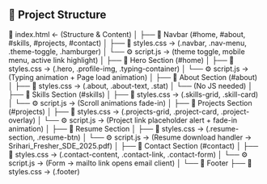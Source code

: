## 📂 Project Structure

📄 index.html   ← (Structure & Content)
│
├── 📁 Navbar (#home, #about, #skills, #projects, #contact)
│   ├── 🎨 styles.css → (.navbar, .nav-menu, .theme-toggle, .hamburger)
│   └── ⚙️ script.js → (theme toggle, mobile menu, active link highlight)
│
├── 📁 Hero Section (#home)
│   ├── 🎨 styles.css → (.hero, .profile-img, .typing-container)
│   └── ⚙️ script.js → (Typing animation + Page load animation)
│
├── 📁 About Section (#about)
│   ├── 🎨 styles.css → (.about, .about-text, .stat)
│   └── (No JS needed)
│
├── 📁 Skills Section (#skills)
│   ├── 🎨 styles.css → (.skills-grid, .skill-card)
│   └── ⚙️ script.js → (Scroll animations fade-in)
│
├── 📁 Projects Section (#projects)
│   ├── 🎨 styles.css → (.projects-grid, .project-card, .project-overlay)
│   └── ⚙️ script.js → (Project link placeholder alert + fade-in animation)
│
├── 📁 Resume Section
│   ├── 🎨 styles.css → (.resume-section, .resume-btn)
│   └── ⚙️ script.js → (Resume download handler → Srihari_Fresher_SDE_2025.pdf)
│
├── 📁 Contact Section (#contact)
│   ├── 🎨 styles.css → (.contact-content, .contact-link, .contact-form)
│   └── ⚙️ script.js → (Form → mailto link opens email client)
│
└── 📁 Footer
    ├── 🎨 styles.css → (.footer)
